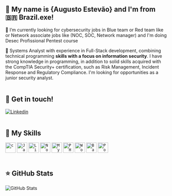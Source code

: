 ## 💜 My name is {Augusto Estevão} and I'm from 🇧🇷 Brazil.exe!

🔭 I’m currently looking for cybersecurity jobs in Blue team or Red team like or Network associate jobs like (NOC, SOC, Network manager) and I'm doing Desec Profissional Pentest course</p>

💬 Systems Analyst with experience in Full-Stack development, combining technical programming <b>skills with a focus on information security</b>. I have strong knowledge in programming, in addition to solid skills acquired with the CompTIA Security+ certification, such as Risk Management, Incident Response and Regulatory Compliance. I'm looking for opportunities as a junior security analyst.
<br></br>
## 📮 Get in touch!

[![Linkedin](https://img.shields.io/badge/-Linkedin-0e76a8?style=flat-square&logo=Linkedin&logoColor=white&link=https://www.linkedin.com/in/augustoe/)](https://www.linkedin.com/in/augustoe/)<br></br>

## 🚀 My Skills

<code><img height="32" src="https://skillicons.dev/icons?i=rust" alt="c"/></code>
<code><img height="32" src="https://skillicons.dev/icons?i=c" alt="Javascript"/></code>
<code><img height="32" src="https://skillicons.dev/icons?i=linux" alt="Linux"/></code>
<code><img height="32" src="https://skillicons.dev/icons?i=nodejs" alt="Nodejs"/></code>
<code><img height="32" src="https://skillicons.dev/icons?i=mysql" alt="MySQL"/></code>
<code><img height="32" src="https://skillicons.dev/icons?i=php" alt="PHP"/></code>
<code><img height="32" src="https://skillicons.dev/icons?i=wordpress" alt="Wordpress"/></code>
<code><img height="32" src="https://skillicons.dev/icons?i=bash" alt="Bash"/></code>
<code><img height="32" src="https://skillicons.dev/icons?i=powershell" alt="Powershell"/></code><br></br>


## ⭐ GitHub Stats

![GitHub Stats](https://github-readme-stats.vercel.app/api?username=at0mic-l1mbo&show_icons=true)




